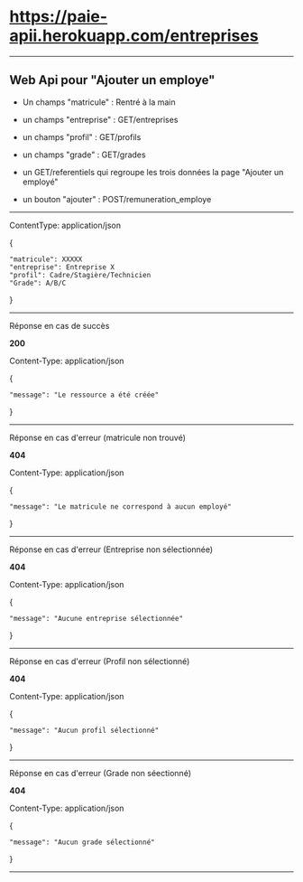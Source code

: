 # https://paie-apii.herokuapp.com/entreprises

---

## Web Api pour "Ajouter un employe"

- Un champs "matricule" : Rentré à la main


- un champs "entreprise" : GET/entreprises

- un champs "profil" : GET/profils


- un champs "grade" : GET/grades

- un GET/referentiels qui regroupe les trois données la page "Ajouter un employé"


- un bouton "ajouter" : POST/remuneration_employe

---

ContentType: application/json

{

    "matricule": XXXXX
    "entreprise": Entreprise X
    "profil": Cadre/Stagière/Technicien
    "Grade": A/B/C
}

---

Réponse en cas de succès

**200**

Content-Type: application/json

{

	"message": "Le ressource a été créée"
}

---

Réponse en cas d'erreur (matricule non trouvé)

**404**

Content-Type: application/json

{

	"message": "Le matricule ne correspond à aucun employé"
}

---

Réponse en cas d'erreur (Entreprise non sélectionnée)

**404**

Content-Type: application/json

{

	"message": "Aucune entreprise sélectionnée"
}

---

Réponse en cas d'erreur (Profil non sélectionné)

**404**

Content-Type: application/json

{

	"message": "Aucun profil sélectionné"
}

---

Réponse en cas d'erreur (Grade non séectionné)

**404**

Content-Type: application/json

{

	"message": "Aucun grade sélectionné"
}

---








